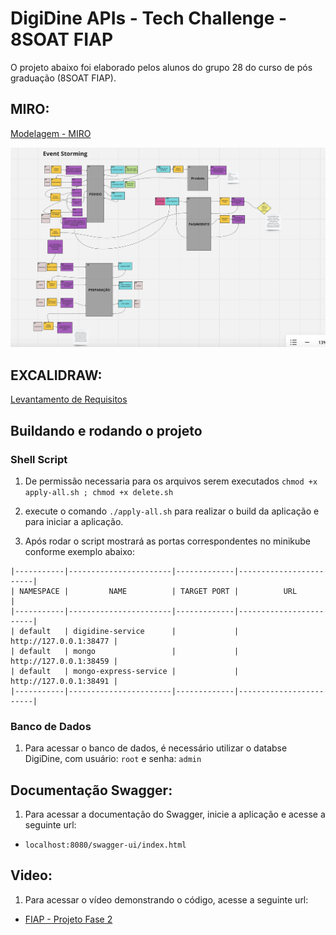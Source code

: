 # DigiDine APIs - Tech Challenge - 8SOAT FIAP

O projeto abaixo foi elaborado pelos alunos do grupo 28 do curso de pós graduação (8SOAT FIAP).

## MIRO:
[Modelagem - MIRO](https://miro.com/app/board/uXjVK4JboJA=/)

![Imagem Event Storming](image.png)

## EXCALIDRAW:
[Levantamento de Requisitos](https://excalidraw.com/#json=7IW1FzdaOJtW7sb9pB7dX,I8YRQqmzEHJMvKiSabPc6g)

## Buildando e rodando o projeto

### Shell Script

1. De permissão necessaria para os arquivos serem executados `chmod +x apply-all.sh ; chmod +x delete.sh`

2. execute o comando `./apply-all.sh` para realizar o build da aplicação e para iniciar a aplicação.

3. Após rodar o script mostrará as portas correspondentes no minikube conforme exemplo abaixo:

``` 
|-----------|-----------------------|-------------|------------------------|
| NAMESPACE |         NAME          | TARGET PORT |          URL           |
|-----------|-----------------------|-------------|------------------------|
| default   | digidine-service      |             | http://127.0.0.1:38477 |
| default   | mongo                 |             | http://127.0.0.1:38459 |
| default   | mongo-express-service |             | http://127.0.0.1:38491 |
|-----------|-----------------------|-------------|------------------------|
```


### Banco de Dados

1. Para acessar o banco de dados, é necessário utilizar o databse DigiDine, com usuário: `root` e senha: `admin`

## Documentação Swagger:

1. Para acessar a documentação do Swagger, inicie a aplicação e acesse a seguinte url:
- `localhost:8080/swagger-ui/index.html`

## Video:

1. Para acessar o vídeo demonstrando o código, acesse a seguinte url:
- [FIAP - Projeto Fase 2](https://youtu.be/YoemkIAEmGY)
